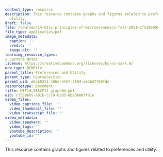 ```yaml
---
content_type: resource
description: This resource contains graphs and figures related to preferences and
  utility.
draft: false
file: /courses/14-01sc-principles-of-microeconomics-fall-2011/cf538695601bcc7002d56b83b00ff91e_MIT14_01SCF11_graph04.pdf
file_type: application/pdf
image_metadata:
  caption: ''
  credit: ''
  image-alt: ''
learning_resource_types:
- Lecture Notes
license: https://creativecommons.org/licenses/by-nc-sa/4.0/
ocw_type: OCWFile
parent_title: Preferences and Utility
parent_type: CourseSection
parent_uid: eba60351-486e-4457-3f84-ae3b47789fde
resourcetype: Document
title: MIT14_01SCF11_graph04.pdf
uid: cf538695-601b-cc70-02d5-6b83b00ff91e
video_files:
  video_captions_file: ''
  video_thumbnail_file: ''
  video_transcript_file: ''
video_metadata:
  video_speakers: ''
  video_tags: ''
  youtube_description: ''
  youtube_id: ''
---
```

This resource contains graphs and figures related to preferences and utility.